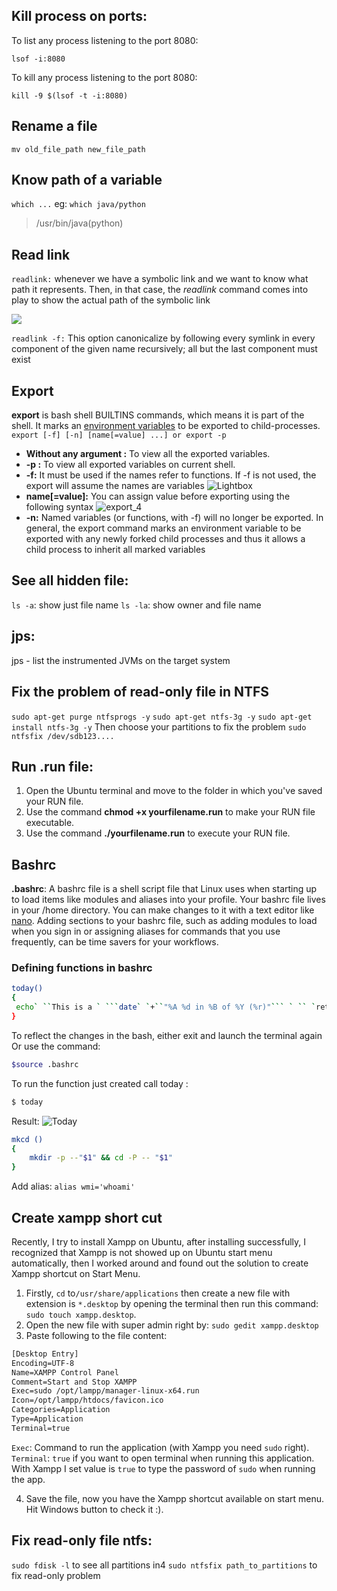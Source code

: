 ## Kill process on ports: 
To list any process listening to the port 8080:
```
lsof -i:8080
```
To kill any process listening to the port 8080:
```
kill -9 $(lsof -t -i:8080)
```

## Rename a file
`mv old_file_path new_file_path`

## Know path of a variable
`which ...` 
eg: `which java/python`
> /usr/bin/java(python)

## Read link
`readlink:` whenever we have a symbolic link and we want to know what path it represents. Then, in that case, the _readlink_ command comes into play to show the actual path of the symbolic link

![](https://media.geeksforgeeks.org/wp-content/uploads/20190404032504/Screenshot-from-2019-04-04-03-24-48.png)

`readlink -f:` This option canonicalize by following every symlink in every component of the given name recursively; all but the last component must exist

## Export 
**export** is bash shell BUILTINS commands, which means it is part of the shell. It marks an [environment variables](https://www.geeksforgeeks.org/environment-variables-in-linux-unix/) to be exported to child-processes.
```export [-f] [-n] [name[=value] ...] or export -p```
- **Without any argument :** To view all the exported variables.
- **-p :** To view all exported variables on current shell.
- **-f:** It must be used if the names refer to functions. If -f is not used, the export will assume the names are variables
![Lightbox](https://media.geeksforgeeks.org/wp-content/uploads/export_3.png)
- **name[=value]:** You can assign value before exporting using the following syntax
![export_4](https://media.geeksforgeeks.org/wp-content/uploads/export_setting_var.png)
- **-n:** Named variables (or functions, with -f) will no longer be exported.
In general, the export command marks an environment variable to be exported with any newly forked child processes and thus it allows a child process to inherit all marked variables

## See all hidden file: 
`ls -a`: show just file name
`ls -la`: show owner and file name

## jps: 
jps - list the instrumented JVMs on the target system

## Fix the problem of read-only file in NTFS
`sudo apt-get purge ntfsprogs -y`
`sudo apt-get ntfs-3g -y`
`sudo apt-get install ntfs-3g -y`
Then choose your partitions to fix the problem
`sudo ntfsfix /dev/sdb123....`

## Run .run file: 
1.  Open the Ubuntu terminal and move to the folder in which you've saved your RUN file.
2.  Use the command **chmod +x yourfilename.run** to make your RUN file executable.
3.  Use the command **./yourfilename.run** to execute your RUN file.


## Bashrc 
**.bashrc**: A bashrc file is a shell script file that Linux uses when starting up to load items like modules and aliases into your profile. Your bashrc file lives in your /home directory. You can make changes to it with a text editor like [nano](https://www.nano-editor.org/). Adding sections to your bashrc file, such as adding modules to load when you sign in or assigning aliases for commands that you use frequently, can be time savers for your workflows.
### Defining functions in bashrc
```bash
today()
{
 echo` ``This is a ` ```date` `+``"%A %d in %B of %Y (%r)"``` ` `` `return`
}
```
To reflect the changes in the bash, either exit and launch the terminal again 
Or use the command:
```bash
$source .bashrc
```
To run the function just created call today :
```bash
$ today
```
Result: 
![Today](https://www.journaldev.com/wp-content/uploads/2020/06/today.png)

```bash
mkcd () 
{
	mkdir -p --"$1" && cd -P -- "$1"
}
```
Add alias: 
`alias wmi='whoami'`

## Create xampp short cut 
Recently, I try to install Xampp on Ubuntu, after installing successfully, I recognized that Xampp is not showed up on Ubuntu start menu automatically, then I worked around and found out the solution to create Xampp shortcut on Start Menu.

1.  Firstly, `cd` to`/usr/share/applications` then create a new file with extension is `*.desktop` by opening the terminal then run this command: `sudo touch xampp.desktop`.
2.  Open the new file with super admin right by: `sudo gedit xampp.desktop`
3.  Paste following to the file content:

```txt
[Desktop Entry]
Encoding=UTF-8
Name=XAMPP Control Panel
Comment=Start and Stop XAMPP
Exec=sudo /opt/lampp/manager-linux-x64.run
Icon=/opt/lampp/htdocs/favicon.ico
Categories=Application
Type=Application
Terminal=true
```

`Exec`: Command to run the application (with Xampp you need `sudo` right).  
`Terminal`: `true` if you want to open terminal when running this application. With Xampp I set value is `true` to type the password of `sudo` when running the app.

4.  Save the file, now you have the Xampp shortcut available on start menu. Hit Windows button to check it :).

## Fix read-only file ntfs: 
`sudo fdisk -l` to see all partitions in4
`sudo ntfsfix path_to_partitions` to fix read-only problem